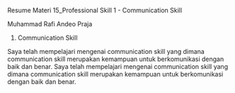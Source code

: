 Resume Materi 15_Professional Skill 1 - Communication Skill

Muhammad Rafi Andeo Praja

1. Communication Skill

Saya telah mempelajari mengenai communication skill yang dimana communication skill merupakan kemampuan untuk berkomunikasi dengan baik dan benar. Saya telah mempelajari mengenai communication skill yang dimana communication skill merupakan kemampuan untuk berkomunikasi dengan baik dan benar.
